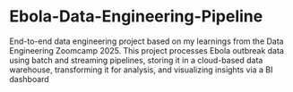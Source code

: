 # Ebola-Data-Engineering-Pipeline
End-to-end data engineering project based on my learnings from the Data Engineering Zoomcamp 2025. This project processes Ebola outbreak data using batch and streaming pipelines, storing it in a cloud-based data warehouse, transforming it for analysis, and visualizing insights via a BI dashboard
